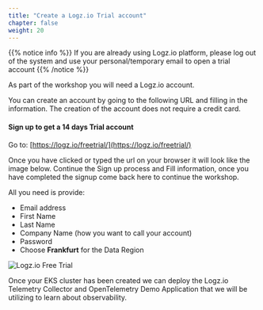 ```yaml
---
title: "Create a Logz.io Trial account"
chapter: false
weight: 20
---
```


{{% notice info %}}
If you are already using Logz.io platform, please log out of the system and use your personal/temporary email to open a trial account
{{% /notice %}}

As part of the workshop you will need a Logz.io account.

You can create an account by going to the following URL and filling in the information. The creation of the account does not require a credit card.

#### Sign up to get a 14 days Trial account

Go to: [https://logz.io/freetrial/](https://logz.io/freetrial/)

Once you have clicked or typed the url on your browser it will look like the image below. Continue the Sign up process and Fill information, once you have
completed the signup come back here to continue the workshop.

All you need is provide:

- Email address
- First Name
- Last Name
- Company Name (how you want to call your account)
- Password
- Choose **Frankfurt** for the Data Region

![Logz.io Free Trial](/images/logzio-trial.png)

Once your EKS cluster has been created we can deploy the Logz.io Telemetry Collector and OpenTelemetry Demo Application that we will be utilizing to learn about observability.
